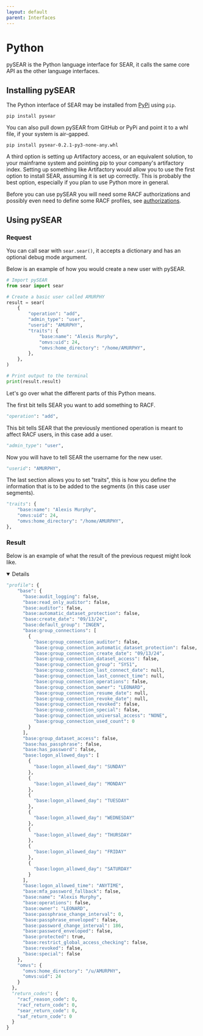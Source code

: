 ```yaml
---
layout: default
parent: Interfaces
---
```


# Python

pySEAR is the Python language interface for SEAR, it calls the same core API as the other language interfaces.

## Installing pySEAR

The Python interface of SEAR may be installed from [PyPi](https://pypi.org/project/pysear/) using `pip`.

```shell
pip install pysear
```

You can also pull down pySEAR from GitHub or PyPi and point it to a whl file, if your system is air-gapped.

```shell
pip install pysear-0.2.1-py3-none-any.whl
```

A third option is setting up Artifactory access, or an equivalent solution, to your mainframe system and pointing pip to your company's artifactory index. Setting up something like Artifactory would allow you to use the first option to install SEAR, assuming it is set up correctly. This is probably the best option, especially if you plan to use Python more in general.

Before you can use pySEAR you will need some RACF authorizations and possibly even need to define some RACF profiles, see [authorizations](/authorizations.md).

## Using pySEAR

### Request

You can call sear with `sear.sear()`, it accepts a dictionary and has an optional debug mode argument.

Below is an example of how you would create a new user with pySEAR.

```python
# Import pySEAR 
from sear import sear

# Create a basic user called AMURPHY
result = sear(
    {
        "operation": "add",
        "admin_type": "user",
        "userid": "AMURPHY",
        "traits": {
            "base:name": "Alexis Murphy",
            "omvs:uid": 24,
            "omvs:home_directory": "/home/AMURPHY",
        },
    },
)

# Print output to the terminal
print(result.result)
```

Let's go over what the different parts of this Python means.

The first bit tells SEAR you want to add something to RACF.

```python
"operation": "add",
```

This bit tells SEAR that the previously mentioned operation is meant to affect RACF users, in this case add a user.

```python
"admin_type": "user",
```

Now you will have to tell SEAR the username for the new user.

```python
"userid": "AMURPHY",
```

The last section allows you to set "traits", this is how you define the information that is to be added to the segments (in this case user segments).

```python
"traits": {
    "base:name": "Alexis Murphy",
    "omvs:uid": 24,
    "omvs:home_directory": "/home/AMURPHY",
},
```

### Result

Below is an example of what the result of the previous request might look like.

<details open>

```python
"profile": {
    "base": {
      "base:audit_logging": false,
      "base:read_only_auditor": false,
      "base:auditor": false,
      "base:automatic_dataset_protection": false,
      "base:create_date": "09/13/24",
      "base:default_group": "INGEN",
      "base:group_connections": [
        {
          "base:group_connection_auditor": false,
          "base:group_connection_automatic_dataset_protection": false,
          "base:group_connection_create_date": "09/13/24",
          "base:group_connection_dataset_access": false,
          "base:group_connection_group": "SYS1",
          "base:group_connection_last_connect_date": null,
          "base:group_connection_last_connect_time": null,
          "base:group_connection_operations": false,
          "base:group_connection_owner": "LEONARD",
          "base:group_connection_resume_date": null,
          "base:group_connection_revoke_date": null,
          "base:group_connection_revoked": false,
          "base:group_connection_special": false,
          "base:group_connection_universal_access": "NONE",
          "base:group_connection_used_count": 0
        }
      ],
      "base:group_dataset_access": false,
      "base:has_passphrase": false,
      "base:has_password": false,
      "base:logon_allowed_days": [
        {
          "base:logon_allowed_day": "SUNDAY"
        },
        {
          "base:logon_allowed_day": "MONDAY"
        },
        {
          "base:logon_allowed_day": "TUESDAY"
        },
        {
          "base:logon_allowed_day": "WEDNESDAY"
        },
        {
          "base:logon_allowed_day": "THURSDAY"
        },
        {
          "base:logon_allowed_day": "FRIDAY"
        },
        {
          "base:logon_allowed_day": "SATURDAY"
        }
      ],
      "base:logon_allowed_time": "ANYTIME",
      "base:mfa_password_fallback": false,
      "base:name": "Alexis Murphy",
      "base:operations": false,
      "base:owner": "LEONARD",
      "base:passphrase_change_interval": 0,
      "base:passphrase_enveloped": false,
      "base:password_change_interval": 186,
      "base:password_enveloped": false,
      "base:protected": true,
      "base:restrict_global_access_checking": false,
      "base:revoked": false,
      "base:special": false
    },
    "omvs": {
      "omvs:home_directory": "/u/AMURPHY",
      "omvs:uid": 24
    }
  },
  "return_codes": {
    "racf_reason_code": 0,
    "racf_return_code": 0,
    "sear_return_code": 0,
    "saf_return_code": 0
  }
}
```

</details>
